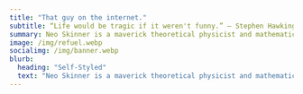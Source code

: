 ```yaml
---
title: "That guy on the internet."
subtitle: “Life would be tragic if it weren't funny.” ― Stephen Hawking
summary: Neo Skinner is a maverick theoretical physicist and mathematician on a mission to make the world a better and more diverse place through improved education and opportunities.
image: /img/refuel.webp
socialimg: /img/banner.webp
blurb:
  heading: "Self-Styled"
  text: "Neo Skinner is a maverick theoretical physicist and mathematician on a mission to make the world a better and more diverse place through improved education and opportunities. He has worked on many projects and has established a reputation as a science writer and educator through both traditional and contemporary methods. But, that's what he thinks - don't just take it from him, go and find out what you think!"
---
```

